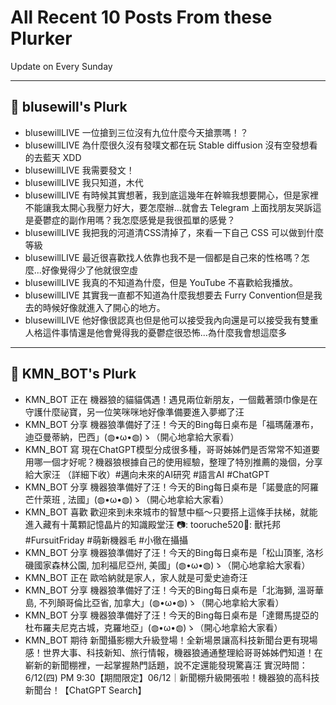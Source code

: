 # All Recent 10 Posts From these Plurker

Update on Every Sunday

---

## 📰 blusewill's Plurk


- blusewillLIVE 一位搶到三位沒有九位什麼今天搶票嗎！？
- blusewillLIVE 為什麼很久沒有發噗文都在玩 Stable diffusion 沒有空發想看的去藍天 XDD
- blusewillLIVE 我需要發文！
- blusewillLIVE 我只知道，木代
- blusewillLIVE 有時候其實想著，我到底這幾年在幹嘛我想要開心，但是家裡不能讓我太開心我壓力好大，要怎麼辦...就會去 Telegram 上面找朋友哭訴這是憂鬱症的副作用嗎？我怎麼感覺是我很孤單的感覺？
- blusewillLIVE 我把我的河道清CSS清掉了，來看一下自己 CSS 可以做到什麼等級
- blusewillLIVE 最近很喜歡找人依靠也我不是一個都是自己來的性格嗎？怎麼...好像覺得少了他就很空虛
- blusewillLIVE 我真的不知道為什麼，但是 YouTube 不喜歡給我播放。
- blusewillLIVE 其實我一直都不知道為什麼我想要去 Furry Convention但是我去的時候好像就進入了開心的地方。
- blusewillLIVE 他好像很認真也但是他可以接受我內向還是可以接受我有雙重人格這件事情還是他會覺得我的憂鬱症很恐怖...為什麼我會想這麼多

---

## 📰 KMN_BOT's Plurk


- KMN_BOT 正在 機器狼的貓貓偶遇！遇見兩位新朋友，一個戴著頭巾像是在守護什麼祕寶，另一位笑咪咪地好像準備要進入夢鄉了汪
- KMN_BOT 分享 機器狼準備好了汪！今天的Bing每日桌布是「福瑪薩瀑布，迪亞曼蒂納，巴西」(◍•ω•◍)ゝ（開心地拿給大家看）
- KMN_BOT 寫 現在ChatGPT模型分成很多種，哥哥姊姊們是否常常不知道要用哪一個才好呢？機器狼根據自己的使用經驗，整理了特別推薦的幾個，分享給大家汪 （詳細下收）#邁向未來的AI研究 #語言AI #ChatGPT
- KMN_BOT 分享 機器狼準備好了汪！今天的Bing每日桌布是「諾曼底的阿羅芒什萊班 , 法國」(◍•ω•◍)ゝ（開心地拿給大家看）
- KMN_BOT 喜歡 歡迎來到未來城市的智慧中樞～只要搭上這條手扶梯，就能進入藏有十萬顆記憶晶片的知識殿堂汪 📷: tooruche520🧵: 獸托邦#FursuitFriday #萌新機器毛 #小徹在攝攝
- KMN_BOT 分享 機器狼準備好了汪！今天的Bing每日桌布是「松山頂峯, 洛杉磯國家森林公園, 加利福尼亞州, 美國」(◍•ω•◍)ゝ（開心地拿給大家看）
- KMN_BOT 正在 歐哈納就是家人，家人就是可愛史迪奇汪
- KMN_BOT 分享 機器狼準備好了汪！今天的Bing每日桌布是「北海獅, 溫哥華島, 不列顛哥倫比亞省, 加拿大」(◍•ω•◍)ゝ（開心地拿給大家看）
- KMN_BOT 分享 機器狼準備好了汪！今天的Bing每日桌布是「達爾馬提亞的杜布羅夫尼克古城，克羅地亞」(◍•ω•◍)ゝ（開心地拿給大家看）
- KMN_BOT 期待 新聞攝影棚大升級登場！全新場景讓高科技新聞台更有現場感！世界大事、科技新知、旅行情報，機器狼通通整理給哥哥姊姊們知道！在嶄新的新聞棚裡，一起掌握熱門話題，說不定還能發現驚喜汪 實況時間：6/12(四) PM 9:30【期間限定】06/12｜新聞棚升級開張啦！機器狼的高科技新聞台！【ChatGPT Search】


